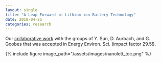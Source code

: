 ```yaml
---
layout: single
title: "A Leap Forward in Lithium-ion Battery Technology"
date: 2018-04-25
categories: research
---
```

Our [collaborative work](http://pubs.rsc.org/en/content/articlelanding/2018/ee/c8ee00227d#!divAbstract) with the groups of Y. Sun, D. Aurbach, and G. Goobes that was accepted in Energy Environ. Sci. (impact factor 29.5!).

{% include figure image_path="/assets/images/nanolett_toc.png" %}

